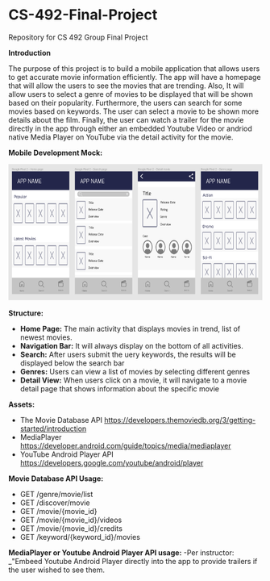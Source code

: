 # CS-492-Final-Project
Repository for CS 492 Group Final Project

**Introduction**

The purpose of this project is to build a mobile application that allows users to get accurate movie information efficiently. The app will have a homepage that will allow the users to see the movies that are trending. Also, It will allow users to select a genre of movies to be displayed that will be shown based on their popularity. Furthermore, the
users can search for some movies based on keywords. The user can select a movie to be shown more details about the film. Finally, the user can watch a trailer for the movie directly in the app through either an embedded Youtube Video or andriod native Media Player on YouTube via the detail activity for the movie.

**Mobile Development Mock:**

<p align="center">
<img src="app/src/main/res/MobileApp1.png" alt="Weather" width="600" height="270">
<br />

**Structure:**
- **Home Page:** The main activity that displays movies in trend, list of newest movies.
- **Navigation Bar:** It will always display on the bottom of all activities. 
- **Search:** After users submit the uery keywords, the results will be displayed below the search bar
- **Genres:** Users can view a list of movies by selecting different genres
- **Detail View:** When users click on a movie, it will navigate to a movie detail page that
shows information about the specific movie

**Assets:**
- The Movie Database API https://developers.themoviedb.org/3/getting-started/introduction
- MediaPlayer https://developer.android.com/guide/topics/media/mediaplayer
- YouTube Android Player API https://developers.google.com/youtube/android/player

**Movie Database API Usage:**
- GET /genre/movie/list
- GET /discover/movie
- GET /movie/{movie_id}
- GET /movie/{movie_id}/videos
- GET /movie/{movie_id}/credits
- GET /keyword/{keyword_id}/movies

**MediaPlayer or Youtube Android Player API usage:**
-Per instructor: _"Embeed Youtube Android Player directly into the app to provide trailers if the user wished to see them.

